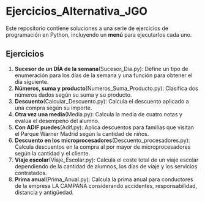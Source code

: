 # Ejercicios_Alternativa_JGO


Este repositorio contiene soluciones a una serie de ejercicios de programación en Python, incluyendo un **menú** para ejecutarlos cada uno.

## Ejercicios

1. **Sucesor de un DÍA de la semana**(Sucesor_Dia.py): Define un tipo de enumeración para los días de la semana y una función para obtener el día siguiente.
2. **Números, suma y producto**(Numeros_Suma_Producto.py): Clasifica dos números dados según su suma y su producto.
3. **Descuento**(Calcular_Descuento.py): Calcula el descuento aplicado a una compra según su importe.
4. **Otra vez una media**(Media.py): Calcula la media de cuatro notas y evalúa el desempeño del alumno.
5. **Con ADIF puedes**(Adif.py): Aplica descuentos para familias que visitan el Parque Warner Madrid según la cantidad de niños.
6. **Descuento en los microprocesadores**(Descuento_procesadores.py): Calcula descuentos en la compra al por mayor de microprocesadores según la cantidad y el cliente.
7. **Viaje escolar**(Viaje_Escolar.py): Calcula el coste total de un viaje escolar dependiendo de la cantidad de alumnos, los días de viaje y los servicios contratados.
8. **Prima anual**(Prima_Anual.py): Calcula la prima anual para conductores de la empresa LA CAMPANA considerando accidentes, responsabilidad, distancia y antigüedad.
